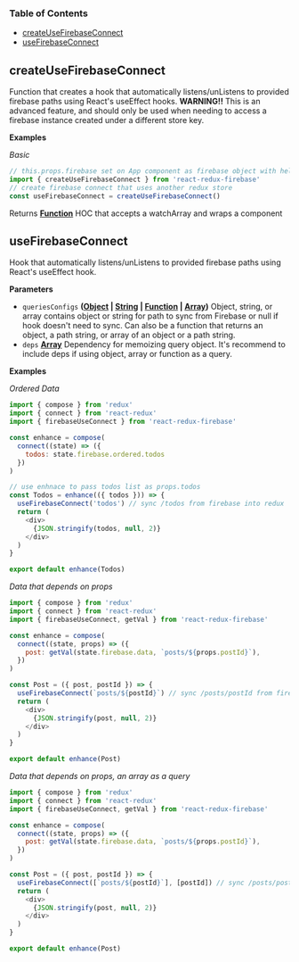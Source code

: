 <!-- Generated by documentation.js. Update this documentation by updating the source code. -->

### Table of Contents

-   [createUseFirebaseConnect](#createusefirebaseconnect)
-   [useFirebaseConnect](#usefirebaseconnect)

## createUseFirebaseConnect

Function that creates a hook that
automatically listens/unListens to provided firebase paths using
React's useEffect hooks.
**WARNING!!** This is an advanced feature, and should only be used when
needing to access a firebase instance created under a different store key.

**Examples**

_Basic_

```javascript
// this.props.firebase set on App component as firebase object with helpers
import { createUseFirebaseConnect } from 'react-redux-firebase'
// create firebase connect that uses another redux store
const useFirebaseConnect = createUseFirebaseConnect()
```

Returns **[Function](https://developer.mozilla.org/docs/Web/JavaScript/Reference/Statements/function)** HOC that accepts a watchArray and wraps a component

## useFirebaseConnect

Hook that automatically listens/unListens
to provided firebase paths using React's useEffect hook.

**Parameters**

-   `queriesConfigs` **([Object](https://developer.mozilla.org/docs/Web/JavaScript/Reference/Global_Objects/Object) \| [String](https://developer.mozilla.org/docs/Web/JavaScript/Reference/Global_Objects/String) \| [Function](https://developer.mozilla.org/docs/Web/JavaScript/Reference/Statements/function) \| [Array](https://developer.mozilla.org/docs/Web/JavaScript/Reference/Global_Objects/Array))** Object, string, or
    array contains object or string for path to sync from Firebase or null if
    hook doesn't need to sync. Can also be a function that returns an object,
    a path string, or array of an object or a path string.
-   `deps` **[Array](https://developer.mozilla.org/docs/Web/JavaScript/Reference/Global_Objects/Array)** Dependency for memoizing query object. It's recommend
    to include deps if using object, array or function as a query.

**Examples**

_Ordered Data_

```javascript
import { compose } from 'redux'
import { connect } from 'react-redux'
import { firebaseUseConnect } from 'react-redux-firebase'

const enhance = compose(
  connect((state) => ({
    todos: state.firebase.ordered.todos
  })
)

// use enhnace to pass todos list as props.todos
const Todos = enhance(({ todos })) => {
  useFirebaseConnect('todos') // sync /todos from firebase into redux
  return (
    <div>
      {JSON.stringify(todos, null, 2)}
    </div>
  )
}

export default enhance(Todos)
```

_Data that depends on props_

```javascript
import { compose } from 'redux'
import { connect } from 'react-redux'
import { firebaseUseConnect, getVal } from 'react-redux-firebase'

const enhance = compose(
  connect((state, props) => ({
    post: getVal(state.firebase.data, `posts/${props.postId}`),
  })
)

const Post = ({ post, postId }) => {
  useFirebaseConnect(`posts/${postId}`) // sync /posts/postId from firebase into redux
  return (
    <div>
      {JSON.stringify(post, null, 2)}
    </div>
  )
}

export default enhance(Post)
```

_Data that depends on props, an array as a query_

```javascript
import { compose } from 'redux'
import { connect } from 'react-redux'
import { firebaseUseConnect, getVal } from 'react-redux-firebase'

const enhance = compose(
  connect((state, props) => ({
    post: getVal(state.firebase.data, `posts/${props.postId}`),
  })
)

const Post = ({ post, postId }) => {
  useFirebaseConnect([`posts/${postId}`], [postId]) // sync /posts/postId from firebase into redux
  return (
    <div>
      {JSON.stringify(post, null, 2)}
    </div>
  )
}

export default enhance(Post)
```
